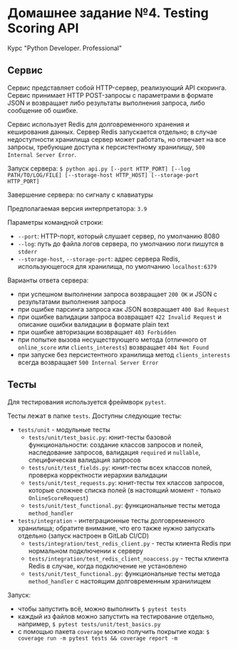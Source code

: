 # Домашнее задание №4. Testing Scoring API
Курс "Python Developer. Professional"

## Сервис
Сервис представляет собой HTTP-сервер, реализующий API скоринга.
Сервис принимает HTTP POST-запросы с параметрами в формате JSON
и возвращает либо результаты выполнения запроса, либо сообщение об ошибке.

Сервис использует Redis для долговременного хранения и кеширования данных. 
Сервер Redis запускается отдельно; в случае недоступности хранилища сервер 
может работать, но отвечает на все запросы, требующие доступа к 
персистентному хранилищу, `500 Internal Server Error`.

Запуск сервера: `$ python api.py [--port HTTP_PORT] [--log PATH/TO/LOG/FILE] [--storage-host HTTP_HOST] [--storage-port HTTP_PORT]`

Завершение сервера: по сигналу с клавиатуры

Предполагаемая версия интерпретатора: `3.9`

Параметры командной строки:
- `--port`: HTTP-порт, который слушает сервер, по умолчанию 8080
- `--log`: путь до файла логов сервера, по умолчанию логи пишутся в `stderr`
- `--storage-host`, `--storage-port`: адрес сервера Redis, использующегося для хранилища, по умолчанию `localhost:6379`

Варианты ответа сервера:
- при успешном выполнении запроса возвращает `200 OK` и JSON с результатами выполнения запроса
- при ошибке парсинга запроса как JSON возвращает `400 Bad Request`
- при ошибке валидации запроса возвращает `422 Invalid Request` и описание ошибки валидации в формате plain text
- при ошибке авторизации возвращает `403 Forbidden`
- при попытке вызова несуществующего метода (отличного от `online_score` или `clients_interests`) возвращает `404 Not Found`
- при запуске без персистентного хранилища метод `clients_interests` всегда возвращает `500 Internal Server Error`

## Тесты
Для тестирования используется фреймворк `pytest`.

Тесты лежат в папке `tests`. Доступны следующие тесты:
- `tests/unit` - модульные тесты
  - `tests/unit/test_basic.py`: юнит-тесты базовой функциональности: создание классов запросов и полей, наследование запросов, валидация `required` и `nullable`, специфическая валидация запросов
  - `tests/unit/test_fields.py`: юнит-тесты всех классов полей, проверка корректности иерархии валидации
  - `tests/unit/test_requests.py`: юнит-тесты тех классов запросов, которые сложнее списка полей (в настоящий момент - только `OnlineScoreRequest`)
  - `tests/unit/test_functional.py`: функциональные тесты метода `method_handler`
- `tests/integration` - интеграционные тесты долговременного хранилища; обратите внимание, что его также нужно запускать отдельно (запуск настроен в GitLab CI/CD)
  - `tests/integration/test_redis_client.py` - тесты клиента Redis при нормальном подключении к серверу
  - `tests/integration/test_redis_client_noaccess.py` - тесты клиента Redis в случае, когда подключение не установлено
  - `tests/unit/test_functional.py`: функциональные тесты метода `method_handler` с настоящим долговременным хранилищем

Запуск:
- чтобы запустить всё, можно выполнить `$ pytest tests`
- каждый из файлов можно запустить на тестирование отдельно, например, `$ pytest tests/unit/test_basics.py`
- с помощью пакета `coverage` можно получить покрытие кода: `$ coverage run -m pytest tests && coverage report -m`
